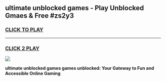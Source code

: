 
## ultimate unblocked games - Play Unblocked Gmaes & Free #zs2y3
<h3>
<a href="https://premium.freeplayer.one?title=ultimate_unblocked_games&ref=01M">CLICK TO PLAY</a></h3>
<hr>

<h3>
<a href="https://premium.freeplayer.one?title=ultimate_unblocked_games&ref=01M">CLICK 2 PLAY</a>
  
</h3>

<a href="https://premium.freeplayer.one?title=ultimate_unblocked_games&ref=01M"><img src="https://clearcache.store/games.png"></a>


**ultimate unblocked games games unblocked: Your Gateway to Fun and Accessible Online Gaming**
